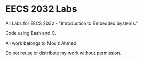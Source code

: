 # EECS 2032 Labs

All Labs for EECS 2032 - "Introduction to Embedded Systems."

Code using Bash and C.

All work belongs to Mouiz Ahmed.

Do not reuse or distribute my work without permission.
